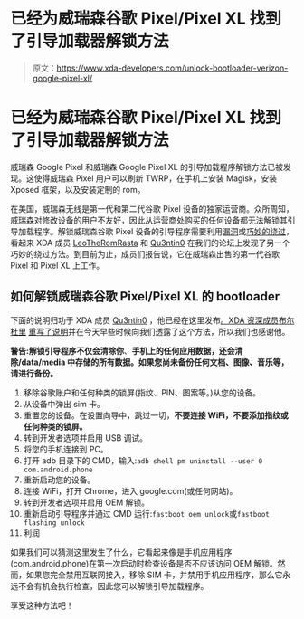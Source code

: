 # 已经为威瑞森谷歌 Pixel/Pixel XL 找到了引导加载器解锁方法

> 原文：<https://www.xda-developers.com/unlock-bootloader-verizon-google-pixel-xl/>

# 已经为威瑞森谷歌 Pixel/Pixel XL 找到了引导加载器解锁方法

威瑞森 Google Pixel 和威瑞森 Google Pixel XL 的引导加载程序解锁方法已被发现。这使得威瑞森 Pixel 用户可以刷新 TWRP，在手机上安装 Magisk，安装 Xposed 框架，以及安装定制的 rom。

在美国，威瑞森无线是第一代和第二代谷歌 Pixel 设备的独家运营商。众所周知，威瑞森对修改设备的用户不友好，因此从运营商处购买的任何设备都无法解锁其引导加载程序。解锁威瑞森谷歌 Pixel 设备的引导程序需要利用[漏洞](https://www.xda-developers.com/verizon-pixelpixel-xl-bootloader-unlock-has-been-released/)或[巧妙的绕过](https://www.xda-developers.com/verizon-google-pixel-2-bootloader-unlock/)，看起来 XDA 成员 [LeoTheRomRasta](https://forum.xda-developers.com/member.php?u=3902253) 和 [Qu3ntin0](https://forum.xda-developers.com/member.php?u=6807580) 在我们的论坛上发现了另一个巧妙的绕过方法。到目前为止，成员们报告说，它在威瑞森出售的第一代谷歌 Pixel 和 Pixel XL 上工作。

## 如何解锁威瑞森谷歌 Pixel/Pixel XL 的 bootloader

下面的说明归功于 XDA 成员 [Qu3ntin0](https://forum.xda-developers.com/member.php?u=6807580) ，他已经在这里发布[。XDA 资深成员](https://forum.xda-developers.com/showpost.php?p=76633532&postcount=138)[布尔杜里](https://forum.xda-developers.com/member.php?u=5642246) [重写了说明](https://forum.xda-developers.com/pixel-xl/how-to/how-to-unlock-bootloader-verizon-pixel-t3796030)并在今天早些时候向我们透露了这个方法，所以我们也感谢他。

**警告:解锁引导程序不仅会清除你**、**手机上的任何应用数据，还会清除/data/media 中存储的所有数据。如果您尚未备份任何文档、图像、音乐等，请进行备份。**

1.  移除谷歌账户和任何种类的锁屏(指纹、PIN、图案等。)从您的设备。
2.  从设备中弹出 sim 卡。
3.  重置您的设备。在设置向导中，跳过一切，**不要连接 WiFi，不要添加指纹或任何种类的锁屏。**
4.  转到开发者选项并启用 USB 调试。
5.  将您的手机连接到 PC。
6.  打开 adb 目录下的 CMD，输入:`adb shell pm uninstall --user 0 com.android.phone`
7.  重新启动您的设备。
8.  连接 WiFi，打开 Chrome，进入 google.com(或任何网站)。
9.  转到开发者选项并启用 OEM 解锁。
10.  重新启动引导程序并通过 CMD 运行:`fastboot oem unlock`或`fastboot flashing unlock`
11.  利润

如果我们可以猜测这里发生了什么，它看起来像是手机应用程序(com.android.phone)在第一次启动时检查设备是否不应该访问 OEM 解锁。然而，如果您完全禁用互联网接入，移除 SIM 卡，并禁用手机应用程序，那么它永远不会有机会执行检查，因此您可以解锁引导加载程序。

享受这种方法吧！